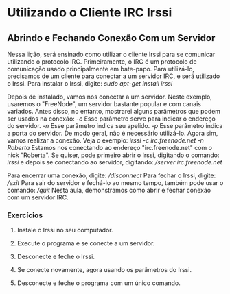 ﻿# Utilizando o Cliente IRC Irssi

## Abrindo e Fechando Conexão Com um Servidor

Nessa lição, será ensinado como utilizar o cliente Irssi para se comunicar utilizando o protocolo IRC.
Primeiramente, o IRC é um protocolo de comunicação usado principalmente em bate-papo. Para utilizá-lo, precisamos de um cliente para conectar a um servidor IRC, e será utilizado o Irssi.
Para instalar o Irssi, digite:
*sudo apt-get install irssi*

Depois de instalado, vamos nos conectar a um servidor.
Neste exemplo, usaremos o "FreeNode", um servidor bastante popular e com canais variados.
Antes disso, no entanto, mostrarei alguns parâmetros que podem ser usados na conexão:
*-c*
Esse parâmetro serve para indicar o endereço do servidor.
*-n*
Esse parâmetro indica seu apelido.
*-p*
Esse parâmetro indica a porta do servidor. De modo geral, não é necessário utilizá-lo.
Agora sim, vamos realizar a conexão. Veja o exemplo:
*irssi -c irc.freenode.net -n Roberta*
Estamos nos conectando ao endereço "irc.freenode.net" com o nick "Roberta".
Se quiser, pode primeiro abrir o Irssi, digitando o comando:
*irssi*
e depois se conectando ao servidor, digitando:
*/server irc.freenode.net*

Para encerrar uma conexão, digite:
*/disconnect*
Para fechar o Irssi, digite:
*/exit*
Para sair do servidor e fechá-lo ao mesmo tempo, também pode usar o comando:
*/quit*
Nesta aula, demonstramos como abrir e fechar conexão com um servidor IRC.

### Exercícios

1. Instale o Irssi no seu computador.

2. Execute o programa e se conecte a um servidor.

3. Desconecte e feche o Irssi.

4. Se conecte novamente, agora usando os parâmetros do Irssi.

5. Desconecte e feche o programa com um único comando.